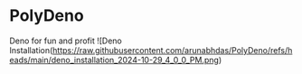 # PolyDeno
Deno for fun and profit
![Deno Installation(https://raw.githubusercontent.com/arunabhdas/PolyDeno/refs/heads/main/deno_installation_2024-10-29_4_0_0_PM.png)
